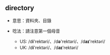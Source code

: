 ## directory

* 意思：資料夾、目錄

* 唸法：請注意第一個母音
  * US: /d**i**'rektəri/、/d**ə**'rektəri/、/d**aɪ**'rektəri/
  * UK: /d**i**'rektəri/、/d**aɪ**'rektəri/